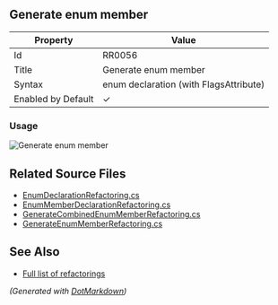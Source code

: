 ## Generate enum member

| Property           | Value                                    |
| ------------------ | ---------------------------------------- |
| Id                 | RR0056                                   |
| Title              | Generate enum member                     |
| Syntax             | enum declaration \(with FlagsAttribute\) |
| Enabled by Default | &#x2713;                                 |

### Usage

![Generate enum member](../../images/refactorings/GenerateEnumMember.png)

## Related Source Files

* [EnumDeclarationRefactoring.cs](../../src/Refactorings/CSharp/Refactorings/EnumDeclarationRefactoring.cs)
* [EnumMemberDeclarationRefactoring.cs](../../src/Refactorings/CSharp/Refactorings/EnumMemberDeclarationRefactoring.cs)
* [GenerateCombinedEnumMemberRefactoring.cs](../../src/Refactorings/CSharp/Refactorings/GenerateCombinedEnumMemberRefactoring.cs)
* [GenerateEnumMemberRefactoring.cs](../../src/Refactorings/CSharp/Refactorings/GenerateEnumMemberRefactoring.cs)

## See Also

* [Full list of refactorings](Refactorings.md)

*\(Generated with [DotMarkdown](http://github.com/JosefPihrt/DotMarkdown)\)*